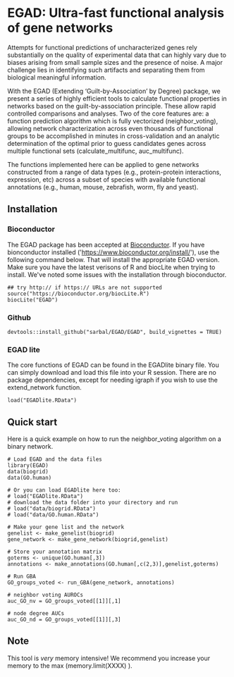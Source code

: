 # EGAD: Ultra-fast functional analysis of gene networks

Attempts for functional predictions of uncharacterized genes rely substantially on the quality of experimental data that can highly vary due to biases arising from small sample sizes and the presence of noise. A major challenge lies in identifying such artifacts and separating them from biological meaningful information.

With the EGAD (Extending ‘Guilt-by-Association’ by Degree) package, we present a series of highly efficient tools to calculate functional properties in networks based on the guilt-by-association principle. These allow rapid controlled comparisons and analyses. Two of the core features are: a function prediction algorithm which is fully vectorized (neighbor_voting), allowing network characterization across even thousands of functional groups to be accomplished in minutes in cross-validation and an analytic determination of the optimal prior to guess candidates genes across multiple functional sets (calculate_multifunc, auc_multifunc).

The functions implemented here can be applied to gene networks constructed from a range of data types (e.g., protein-protein interactions, expression, etc) across a subset of species with available functional annotations (e.g., human, mouse, zebrafish, worm, fly and yeast). 

## Installation

### Bioconductor 
The EGAD package has been accepted at [Bioconductor](http://bioconductor.org/). If you have bionconductor installed ('https://www.bioconductor.org/install/'), use the following command below. That will install the appropriate EGAD version. Make sure you have the latest verisons of R and biocLite when trying to install. We've noted some issues with the installation through bioconductor. 
```
## try http:// if https:// URLs are not supported
source("https://bioconductor.org/biocLite.R")
biocLite("EGAD")
``` 

### Github 
```{r}
devtools::install_github("sarbal/EGAD/EGAD", build_vignettes = TRUE)
```

### EGAD lite 
The core functions of EGAD can be found in the EGADlite binary file. You can simply download and load this file into your R session. There are no package dependencies, except for needing igraph if you wish to use the extend_network function.    
```{r}
load("EGADlite.RData")
```

## Quick start 
Here is a quick example on how to run the neighbor_voting algorithm on a binary network. 
```{r}
# Load EGAD and the data files 
library(EGAD)
data(biogrid)
data(GO.human)

# Or you can load EGADlite here too:
# load("EGADlite.RData")
# download the data folder into your directory and run
# load("data/biogrid.RData")
# load("data/GO.human.RData")

# Make your gene list and the network 
genelist <- make_genelist(biogrid)
gene_network <- make_gene_network(biogrid,genelist)

# Store your annotation matrix
goterms <- unique(GO.human[,3])
annotations <- make_annotations(GO.human[,c(2,3)],genelist,goterms)

# Run GBA 
GO_groups_voted <- run_GBA(gene_network, annotations)

# neighbor voting AUROCs
auc_GO_nv = GO_groups_voted[[1]][,1]

# node degree AUCs
auc_GO_nd = GO_groups_voted[[1]][,3]
```

## Note 
This tool is *very* memory intensive! We recommend you increase your memory to the max (memory.limit(XXXX) ). 

